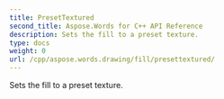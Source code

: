 ```yaml
---
title: PresetTextured
second_title: Aspose.Words for C++ API Reference
description: Sets the fill to a preset texture. 
type: docs
weight: 0
url: /cpp/aspose.words.drawing/fill/presettextured/
---
```


Sets the fill to a preset texture. 

